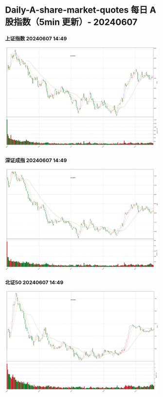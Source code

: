 
# Daily-A-share-market-quotes 每日 A 股指数（5min 更新）- 20240607

### 上证指数 20240607 14:49
![](./fig/2024/6/20240607-sh000001.png)

### 深证成指 20240607 14:49
![](./fig/2024/6/20240607-sz399001.png)

### 北证50 20240607 14:49
![](./fig/2024/6/20240607-bj899050.png)
